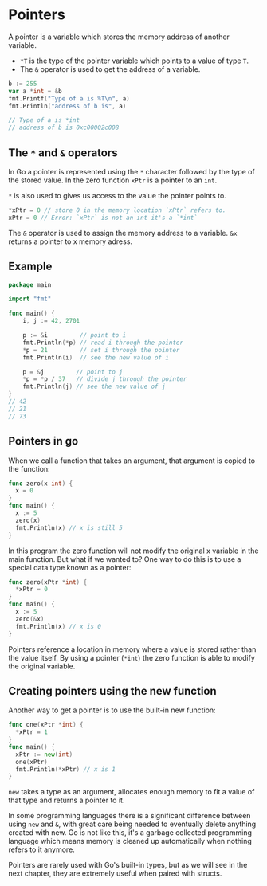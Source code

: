 # Pointers

A pointer is a variable which stores the memory address of another variable.

- `*T` is the type of the pointer variable which points to a value of type `T`.
- The `&` operator is used to get the address of a variable.

```go
b := 255
var a *int = &b
fmt.Printf("Type of a is %T\n", a)
fmt.Println("address of b is", a)

// Type of a is *int
// address of b is 0xc00002c008
```

## The `*` and `&` operators

In Go a pointer is represented using the `*` character followed by the type of the stored value. In the zero function `xPtr` is a pointer to an `int`.

`*` is also used to gives us access to the value the pointer points to.

```go
*xPtr = 0 // store 0 in the memory location `xPtr` refers to.
xPtr = 0 // Error: `xPtr` is not an int it's a `*int`
```

The `&` operator is used to assign the memory address to a variable. `&x` returns a pointer to x memory adress.

## Example

```go
package main

import "fmt"

func main() {
    i, j := 42, 2701

    p := &i         // point to i
    fmt.Println(*p) // read i through the pointer
    *p = 21         // set i through the pointer
    fmt.Println(i)  // see the new value of i

    p = &j         // point to j
    *p = *p / 37   // divide j through the pointer
    fmt.Println(j) // see the new value of j
}
// 42
// 21
// 73
```

## Pointers in go

When we call a function that takes an argument, that argument is copied to the function:

```go
func zero(x int) {
  x = 0
}
func main() {
  x := 5
  zero(x)
  fmt.Println(x) // x is still 5
}
```

In this program the zero function will not modify the original x variable in the main function. But what if we wanted to? One way to do this is to use a special data type known as a pointer:

```go
func zero(xPtr *int) {
  *xPtr = 0
}
func main() {
  x := 5
  zero(&x)
  fmt.Println(x) // x is 0
}
```

Pointers reference a location in memory where a value is stored rather than the value itself. By using a pointer (`*int`) the zero function is able to modify the original variable.

## Creating pointers using the new function

Another way to get a pointer is to use the built-in new function:

```go
func one(xPtr *int) {
  *xPtr = 1
}
func main() {
  xPtr := new(int)
  one(xPtr)
  fmt.Println(*xPtr) // x is 1
}
```

`new` takes a type as an argument, allocates enough memory to fit a value of that type and returns a pointer to it.

In some programming languages there is a significant difference between using `new` and `&`, with great care being needed to eventually delete anything created with new. Go is not like this, it's a garbage collected programming language which means memory is cleaned up automatically when nothing refers to it anymore.

Pointers are rarely used with Go's built-in types, but as we will see in the next chapter, they are extremely useful when paired with structs.
